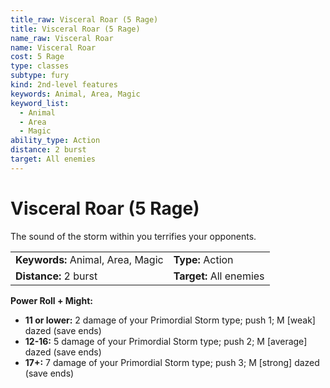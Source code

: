 ```yaml
---
title_raw: Visceral Roar (5 Rage)
title: Visceral Roar (5 Rage)
name_raw: Visceral Roar
name: Visceral Roar
cost: 5 Rage
type: classes
subtype: fury
kind: 2nd-level features
keywords: Animal, Area, Magic
keyword_list:
  - Animal
  - Area
  - Magic
ability_type: Action
distance: 2 burst
target: All enemies
---
```


# Visceral Roar (5 Rage)

The sound of the storm within you terrifies your opponents.

|                                   |                         |
| :-------------------------------- | :---------------------- |
| **Keywords:** Animal, Area, Magic | **Type:** Action        |
| **Distance:** 2 burst             | **Target:** All enemies |

**Power Roll + Might:**

- **11 or lower:** 2 damage of your Primordial Storm type; push 1; M \[weak\] dazed (save ends)
- **12-16:** 5 damage of your Primordial Storm type; push 2; M \[average\] dazed (save ends)
- **17+:** 7 damage of your Primordial Storm type; push 3; M \[strong\] dazed (save ends)

